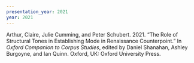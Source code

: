 ```yaml
---
presentation_year: 2021
year: 2021
---
```


Arthur, Claire, Julie Cumming, and Peter Schubert. 2021. “The Role of Structural Tones in Establishing Mode in Renaissance Counterpoint.” In <i>Oxford Companion to Corpus Studies</i>, edited by Daniel Shanahan, Ashley Burgoyne, and Ian Quinn. Oxford, UK: Oxford University Press.